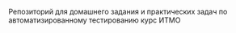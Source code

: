 Репозиторий для домашнего задания и практических задач по автоматизированному тестированию курс ИТМО
